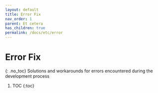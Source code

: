 ```yaml
---
layout: default
title: Error Fix
nav_order: 1
parent: Et cetera
has_children: true
permalink: /docs/etc/error
---
```


# Error Fix
{: .no_toc}
Solutions and workarounds for errors encountered during the development process

1. TOC
{:toc}